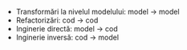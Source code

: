 - Transformări la nivelul modelului: model -> model
- Refactorizări: cod -> cod
- Inginerie directă: model -> cod
- Inginerie inversă: cod -> model